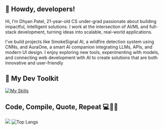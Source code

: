 ## 🌈 Howdy, developers!
Hi, I’m Dhyan Patel, 21-year-old CS under-grad passionate about building impactful, intelligent solutions. I work at the intersection of AI/ML and full-stack development, turning ideas into scalable, real-world applications.

I've build projects like SmokeSignal AI, a wildfire detection system using CNNs, and AuraOne, a smart AI companion integrating LLMs, APIs, and modern UI design. I enjoy exploring new tools, experimenting with models, and connecting web development with AI to create solutions that are both innovative and user-friendly

## 🧰 My Dev Toolkit
[![My Skills](https://skillicons.dev/icons?i=python,js,react,tailwind,nodejs,express,django,mongodb,firebase,gcp,tensorflow,pytorch,opencv,sklearn,pandas,numpy,matplotlib,streamlit,html,css,bootstrap)](https://skillicons.dev)


## Code, Compile, Quote, Repeat 💻🔁💬 
![](https://quotes-github-readme.vercel.app/api?type=horizontal&theme=merko)
![Top Langs](https://github-readme-stats.vercel.app/api/top-langs/?username=dhyan2815&layout=compact&theme=dark)
